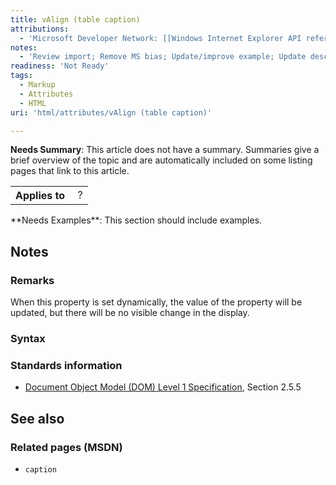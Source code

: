 ```yaml
---
title: vAlign (table caption)
attributions:
  - 'Microsoft Developer Network: [[Windows Internet Explorer API reference](http://msdn.microsoft.com/en-us/library/ie/hh828809%28v=vs.85%29.aspx) Article]'
notes:
  - 'Review import; Remove MS bias; Update/improve example; Update descriptions; Fix lists & compatibility info'
readiness: 'Not Ready'
tags:
  - Markup
  - Attributes
  - HTML
uri: 'html/attributes/vAlign (table caption)'

---
```

**Needs Summary**: This article does not have a summary. Summaries give a brief overview of the topic and are automatically included on some listing pages that link to this article.

<table class="wikitable">
<tr>
<th>
Applies to

</th>
<td>
 ?

</td>
</tr>
</table>
**Needs Examples**: This section should include examples.

## <span>Notes</span>

### <span>Remarks</span>

When this property is set dynamically, the value of the property will be updated, but there will be no visible change in the display.

### <span>Syntax</span>

### <span>Standards information</span>

-   [Document Object Model (DOM) Level 1 Specification](http://go.microsoft.com/fwlink/p/?linkid=161725), Section 2.5.5

## <span>See also</span>

### <span>Related pages (MSDN)</span>

-   `caption`
